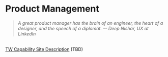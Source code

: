 # Product Management

> ###### A great product manager has the brain of an engineer, the heart of a designer, and the speech of a diplomat. -- Deep Nishar, UX at LinkedIn

[TW Capability Site Description](https://www.gitbook.com/book/n-zeplo/thoughtworks-product-innovation-handbook-2018/edit#) \(TBD\)

